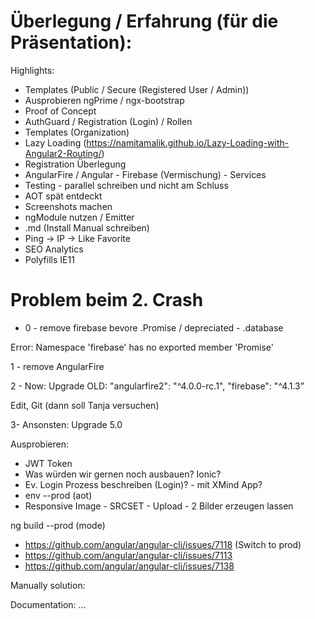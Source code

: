 # Überlegung / Erfahrung (für die Präsentation):

Highlights:

- Templates (Public / Secure (Registered User / Admin))
- Ausprobieren ngPrime / ngx-bootstrap
- Proof of Concept
- AuthGuard / Registration (Login) / Rollen
- Templates (Organization)
- Lazy Loading (https://namitamalik.github.io/Lazy-Loading-with-Angular2-Routing/)
- Registration Überlegung
- AngularFire / Angular - Firebase (Vermischung) - Services
- Testing - parallel schreiben und nicht am Schluss
- AOT spät entdeckt
- Screenshots machen
- ngModule nutzen / Emitter
- .md (Install Manual schreiben)
- Ping -> IP -> Like Favorite
- SEO Analytics
- Polyfills IE11

Problem beim 2. Crash
=====================

- 0 - remove firebase bevore .Promise / depreciated - .database

Error: Namespace 'firebase' has no exported member 'Promise' 

  1 - remove AngularFire
  
  2 - Now: Upgrade
  OLD:
  "angularfire2": "^4.0.0-rc.1",
  "firebase": "^4.1.3”
  
  Edit, Git (dann soll Tanja versuchen)
  
  3- Ansonsten: Upgrade 5.0

Ausprobieren:

- JWT Token
- Was würden wir gernen noch ausbauen? Ionic?
- Ev. Login Prozess beschreiben (Login)? - mit XMind App?
- env --prod (aot)
- Responsive Image - SRCSET - Upload - 2 Bilder erzeugen lassen

ng build --prod (mode)
- https://github.com/angular/angular-cli/issues/7118 (Switch to prod)
- https://github.com/angular/angular-cli/issues/7113
- https://github.com/angular/angular-cli/issues/7138

Manually solution:

Documentation: ...
